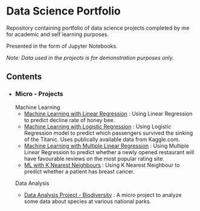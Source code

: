 # Data Science Portfolio

Repository containing portfolio of data science projects completed by me for academic and self learning purposes. 

Presented in the form of Jupyter Notebooks.

*Note: Data used in the projects is for demonstration purposes only.*

<h2>Contents</h2>

* <h3>Micro - Projects</h3>
      Machine Learning
      
     
     * [Machine Learning with Linear Regression](https://github.com/parna29/data-science-portfolio/blob/master/Machine%20Learning%20with%20Linear%20Regression.ipynb) : Using Linear Regression to predict decline rate of honey bee.
     * [Machine Learning with Logistic Regression](https://github.com/parna29/data-science-portfolio/blob/master/Machine%20Learning%20with%20Logistic%20Regression.ipynb) : Using Logistic Regression model to predict which                   passengers                    survived the sinking of the Titanic. Uses publically available data from Kaggle.com.
     * [Machine Learning with Multiple Linear Regression](https://github.com/parna29/data-science-portfolio/blob/master/Machine%20Learning%20with%20Multiple%20Linear%20Regression.ipynb) : Using Multiple Linear Regression to predict whether a newly opened restaurant will have favourable reviews on the most popular rating site.
     * [ML with K Nearest Neighbours](https://github.com/parna29/data-science-portfolio/blob/master/ML%20with%20K%20Nearest%20Neighbours.ipynb) : Using K Nearest Neighbour to predict whether a patient has breast cancer.
     
     Data Analysis
      
     * [Data Analysis Project - Biodiversity](https://github.com/parna29/data-science-portfolio/blob/master/Data%20Analysis%20Project%20-%20Biodiversity.ipynb) : A micro project to analyze some data about species at various national parks.          
         
         
        
      

